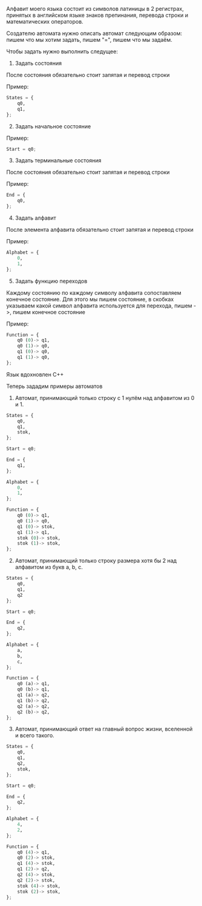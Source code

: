 Алфавит моего языка состоит из символов латиницы в 2 регистрах, принятых в английском языке знаков препинания, перевода строки и математических операторов. 

Создателю автомата нужно описать автомат следующим образом: пишем что мы хотим задать, пишем "=", пишем что мы задаём.

Чтобы задать нужно выполнить следущее:

1. Задать состояния 

После состояния обязательно стоит запятая и перевод строки

Пример:
```python
States = {
    q0, 
    q1,
};
```
2. Задать начальное состояние

Пример:
```python
Start = q0;
```
3. Задать терминальные состояния

После состояния обязательно стоит запятая и перевод строки

Пример:
```python
End = {
    q0,
};
```
4. Задать алфавит

После элемента алфавита обязательно стоит запятая и перевод строки

Пример:
```python
Alphabet = {
    0,
    1,
};
```
5. Задать функцию переходов

Каждому состоянию по каждому символу алфавита сопоставляем конечное состояние. Для этого мы пишем состояние, в скобках указываем какой символ алфавита используется для перехода, пишем ->, пишем конечное состояние

Пример:
```python
Function = {
    q0 (0)-> q1,
    q0 (1)-> q0,
    q1 (0)-> q0,
    q1 (1)-> q0,
};
```
Язык вдохновлен С++

Теперь зададим примеры автоматов

1. Автомат, принимающий только строку с 1 нулём над алфавитом из 0 и 1.
```python
States = {
    q0, 
    q1,
    stok,
};

Start = q0;

End = {
    q1,
};

Alphabet = {
    0,
    1,
};

Function = {
    q0 (0)-> q1,
    q0 (1)-> q0,
    q1 (0)-> stok,
    q1 (1)-> q1,
    stok (0)-> stok,
    stok (1)-> stok,
};
```
2. Автомат, принимающий только строку размера хотя бы 2 над алфавитом из букв a, b, c.
```python
States = {
    q0,
    q1,
    q2
};

Start = q0;

End = {
    q2,
};

Alphabet = {
    a,
    b,
    c,
};

Function = {
    q0 (a)-> q1,
    q0 (b)-> q1,
    q1 (a)-> q2,
    q1 (b)-> q2,
    q2 (a)-> q2,
    q2 (b)-> q2,
};
```
3. Автомат, принимающий ответ на главный вопрос жизни, вселенной и всего такого.
```python
States = {
    q0,
    q1,
    q2,
    stok,
};

Start = q0;

End = {
    q2,
};

Alphabet = {
    4,
    2,
};

Function = {
    q0 (4)-> q1,
    q0 (2)-> stok,
    q1 (4)-> stok,
    q1 (2)-> q2,
    q2 (4)-> stok,
    q2 (2)-> stok,
    stok (4)-> stok,
    stok (2)-> stok,
};
```
